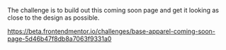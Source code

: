 The challenge is to build out this coming soon page and get it looking as close to the design as possible.

https://beta.frontendmentor.io/challenges/base-apparel-coming-soon-page-5d46b47f8db8a7063f9331a0
